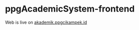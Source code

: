 # ppgAcademicSystem-frontend
 
Web is live on [akademik.ppgcikampek.id](https://akademik.ppgcikampek.id)


